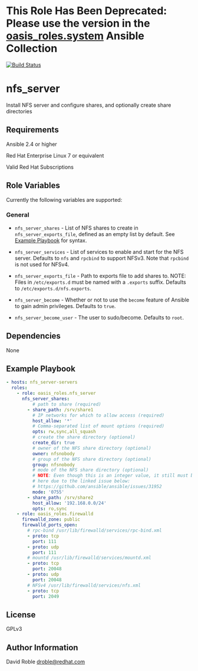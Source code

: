 # This Role Has Been Deprecated: Please use the version in the [oasis_roles.system](https://github.com/oasis-roles/ansible_collection_system) Ansible Collection

[![Build Status](https://travis-ci.org/oasis-roles/nfs_server.svg?branch=master)](https://travis-ci.org/oasis-roles/nfs_server)

nfs_server
===========

Install NFS server and configure shares, and optionally create share directories

Requirements
------------

Ansible 2.4 or higher

Red Hat Enterprise Linux 7 or equivalent

Valid Red Hat Subscriptions

Role Variables
--------------

Currently the following variables are supported:

### General

* `nfs_server_shares` - List of NFS shares to create in
  `nfs_server_exports_file`, defined as an empty list by default. See
  [Example Playbook](#example-playbook) for syntax.

* `nfs_server_services` - List of services to enable and start for the NFS
  server.  Defaults to `nfs` and `rpcbind` to support NFSv3.  Note that
  `rpcbind` is not used for NFSv4.

* `nfs_server_exports_file` - Path to exports file to add shares to.  NOTE:
  Files in `/etc/exports.d` must be named with a `.exports` suffix.  Defaults
  to `/etc/exports.d/nfs.exports`.

* `nfs_server_become` - Whether or not to use the `become` feature of Ansible
  to gain admin privileges.  Defaults to `true`.

* `nfs_server_become_user` - The user to sudo/become.  Defaults to `root`.

Dependencies
------------

None

Example Playbook
----------------

```yaml
- hosts: nfs_server-servers
  roles:
    - role: oasis_roles.nfs_server
      nfs_server_shares:
          # path to share (required)
        - share_path: /srv/share1
          # IP networks for which to allow access (required)
          host_allow: '*'
          # Comma-separated list of mount options (required)
          opts: rw,sync,all_squash
          # create the share directory (optional)
          create_dir: true
          # owner of the NFS share directory (optional)
          owner: nfsnobody
          # group of the NFS share directory (optional)
          group: nfsnobody
          # mode of the NFS share directory (optional)
          # NOTE: Even though this is an integer value, it still must be quoted
          # here due to the linked issue below:
          # https://github.com/ansible/ansible/issues/31952
          mode: '0755'
        - share_path: /srv/share2
          host_allow: '192.168.0.0/24'
          opts: ro,sync
    - role: oasis_roles.firewalld
      firewalld_zone: public
      firewalld_ports_open:
        # rpc-bind /usr/lib/firewalld/services/rpc-bind.xml
        - proto: tcp
          port: 111
        - proto: udp
          port: 111
        # mountd /usr/lib/firewalld/services/mountd.xml
        - proto: tcp
          port: 20048
        - proto: udp
          port: 20048
        # NFSv4 /usr/lib/firewalld/services/nfs.xml
        - proto: tcp
          port: 2049
```

License
-------

GPLv3

Author Information
------------------

David Roble <droble@redhat.com>
